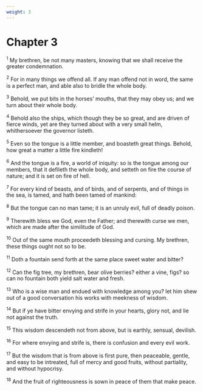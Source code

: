 ```yaml
---
weight: 3
---
```


# Chapter 3

<sup>1</sup> My brethren, be not many masters, knowing that we shall receive the greater condemnation. 

<sup>2</sup> For in many things we offend all. If any man offend not in word, the same is a perfect man, and able also to bridle the whole body. 

<sup>3</sup> Behold, we put bits in the horses’ mouths, that they may obey us; and we turn about their whole body. 

<sup>4</sup> Behold also the ships, which though they be so great, and are driven of fierce winds, yet are they turned about with a very small helm, whithersoever the governor listeth. 

<sup>5</sup> Even so the tongue is a little member, and boasteth great things. Behold, how great a matter a little fire kindleth! 

<sup>6</sup> And the tongue is a fire, a world of iniquity: so is the tongue among our members, that it defileth the whole body, and setteth on fire the course of nature; and it is set on fire of hell. 

<sup>7</sup> For every kind of beasts, and of birds, and of serpents, and of things in the sea, is tamed, and hath been tamed of mankind: 

<sup>8</sup> But the tongue can no man tame; it is an unruly evil, full of deadly poison. 

<sup>9</sup> Therewith bless we God, even the Father; and therewith curse we men, which are made after the similitude of God. 

<sup>10</sup> Out of the same mouth proceedeth blessing and cursing. My brethren, these things ought not so to be. 

<sup>11</sup> Doth a fountain send forth at the same place sweet water and bitter? 

<sup>12</sup> Can the fig tree, my brethren, bear olive berries? either a vine, figs? so can no fountain both yield salt water and fresh. 

<sup>13</sup> Who is a wise man and endued with knowledge among you? let him shew out of a good conversation his works with meekness of wisdom. 

<sup>14</sup> But if ye have bitter envying and strife in your hearts, glory not, and lie not against the truth. 

<sup>15</sup> This wisdom descendeth not from above, but is earthly, sensual, devilish. 

<sup>16</sup> For where envying and strife is, there is confusion and every evil work. 

<sup>17</sup> But the wisdom that is from above is first pure, then peaceable, gentle, and easy to be intreated, full of mercy and good fruits, without partiality, and without hypocrisy. 

<sup>18</sup> And the fruit of righteousness is sown in peace of them that make peace. 


